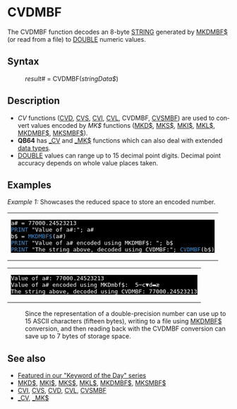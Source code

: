<style>pre.codeide, pre.outputfixed, .outputcrt0 { background-color: #000 !important; color: #FFF !important; }</style><!DOCTYPE html>
<html class="client-nojs" dir="ltr" lang="en">
<head>
<title>CVDMBF - QB64 Phoenix Edition Wiki</title>
</head>
<body class="mediawiki ltr sitedir-ltr mw-hide-empty-elt ns-0 ns-subject page-CVDMBF rootpage-CVDMBF skin-vector action-view skin-vector-legacy vector-feature-language-in-header-enabled vector-feature-language-in-main-page-header-disabled vector-feature-language-alert-in-sidebar-disabled vector-feature-sticky-header-disabled vector-feature-sticky-header-edit-disabled vector-feature-table-of-contents-disabled vector-feature-visual-enhancement-next-disabled">
<div class="mw-body" id="content" role="main">
<a id="top"></a>
<h1 class="firstHeading mw-first-heading" id="firstHeading"><span class="mw-page-title-main">CVDMBF</span></h1>
<div class="vector-body" id="bodyContent">
<div class="mw-body-content mw-content-ltr" dir="ltr" id="mw-content-text" lang="en"><div class="mw-parser-output"><p>The <a class="mw-selflink selflink">CVDMBF</a> function decodes an 8-byte <a href="STRING" title="STRING">STRING</a> generated by <a href="MKDMBF$" title="MKDMBF$">MKDMBF$</a> (or read from a file) to <a href="DOUBLE" title="DOUBLE">DOUBLE</a> numeric values.
</p>
<h2><span class="mw-headline" id="Syntax">Syntax</span></h2>
<dl><dd><i>result#</i> = <a class="mw-selflink selflink">CVDMBF</a>(<i>stringData$</i>)</dd></dl>
<p>
</p>
<h2><span class="mw-headline" id="Description">Description</span></h2>
<ul><li><i>CV</i> functions (<a href="CVD" title="CVD">CVD</a>, <a href="CVS" title="CVS">CVS</a>, <a href="CVI" title="CVI">CVI</a>, <a href="CVL" title="CVL">CVL</a>, <a class="mw-selflink selflink">CVDMBF</a>, <a href="CVSMBF" title="CVSMBF">CVSMBF</a>) are used to convert values encoded by <i>MK$</i> functions (<a href="MKD$" title="MKD$">MKD$</a>, <a href="MKS$" title="MKS$">MKS$</a>, <a href="MKI$" title="MKI$">MKI$</a>, <a href="MKL$" title="MKL$">MKL$</a>, <a href="MKDMBF$" title="MKDMBF$">MKDMBF$</a>, <a href="MKSMBF$" title="MKSMBF$">MKSMBF$</a>).</li>
<li><b>QB64</b> has <a href="CV" title="CV">_CV</a> and <a href="MK$" title="MK$">_MK$</a> functions which can also deal with extended <a href="Data_types" title="Data types">data types</a>.</li>
<li><a href="DOUBLE" title="DOUBLE">DOUBLE</a> values can range up to 15 decimal point digits. Decimal point accuracy depends on whole value places taken.</li></ul>
<p>
</p>
<h2><span class="mw-headline" id="Examples">Examples</span></h2>
<p><i>Example 1:</i> Showcases the reduced space to store an encoded number.
</p>
<table cellpadding="15px" width="100%">
<tbody><tr>
<td><pre class="codeide">a# = 77000.24523213
<a href="PRINT" title="PRINT"><span style="color:#4593D8;">PRINT</span></a> "Value of a#:"; a#
b$ = <a href="MKDMBF$" title="MKDMBF$"><span style="color:#4593D8;">MKDMBF$</span></a>(a#)
<a href="PRINT" title="PRINT"><span style="color:#4593D8;">PRINT</span></a> "Value of a# encoded using MKDMBF$: "; b$
<a href="PRINT" title="PRINT"><span style="color:#4593D8;">PRINT</span></a> "The string above, decoded using CVDMBF:"; <a class="mw-selflink selflink"><span style="color:#4593D8;">CVDMBF</span></a>(b$)
</pre>
</td></tr></tbody></table>
<table cellpadding="15px" width="100%">
<tbody><tr>
<td><pre class="outputcrt0">Value of a#: 77000.24523213
Value of a# encoded using MKDmbf$:  5─c▼d▬æ
The string above, decoded using CVDMBF: 77000.24523213
</pre>
</td></tr></tbody></table>
<dl><dd>Since the representation of a double-precision number can use up to 15 ASCII characters (fifteen bytes), writing to a file using <a href="MKDMBF$" title="MKDMBF$">MKDMBF$</a> conversion, and then reading back with the <a class="mw-selflink selflink">CVDMBF</a> conversion can save up to 7 bytes of storage space.</dd></dl>
<p>
</p>
<h2><span class="mw-headline" id="See_also">See also</span></h2>
<ul><li><a class="external text" href="https://qb64phoenix.com/forum/showthread.php?tid=1066" rel="nofollow">Featured in our "Keyword of the Day" series</a></li>
<li><a href="MKD$" title="MKD$">MKD$</a>, <a href="MKI$" title="MKI$">MKI$</a>, <a href="MKS$" title="MKS$">MKS$</a>, <a href="MKL$" title="MKL$">MKL$</a>, <a href="MKDMBF$" title="MKDMBF$">MKDMBF$</a>, <a href="MKSMBF$" title="MKSMBF$">MKSMBF$</a></li>
<li><a href="CVI" title="CVI">CVI</a>, <a href="CVS" title="CVS">CVS</a>, <a href="CVD" title="CVD">CVD</a>, <a href="CVL" title="CVL">CVL</a>, <a href="CVSMBF" title="CVSMBF">CVSMBF</a></li>
<li><a href="CV" title="CV">_CV</a>, <a href="MK$" title="MK$">_MK$</a></li></ul>
<p>
</p>
<!-- 
NewPP limit report
Cached time: 20240714192407
Cache expiry: 86400
Reduced expiry: false
Complications: [show‐toc]
CPU time usage: 0.041 seconds
Real time usage: 0.060 seconds
Preprocessor visited node count: 68/1000000
Post‐expand include size: 1008/2097152 bytes
Template argument size: 74/2097152 bytes
Highest expansion depth: 3/100
Expensive parser function count: 0/100
Unstrip recursion depth: 0/20
Unstrip post‐expand size: 0/5000000 bytes
-->
<!--
Transclusion expansion time report (%,ms,calls,template)
100.00%   37.501      1 -total
 27.19%   10.196      1 Template:OutputEnd
  8.53%    3.199      1 Template:PageSyntax
  7.26%    2.721      1 Template:PageSeeAlso
  7.21%    2.706      5 Template:Cl
  6.92%    2.594      1 Template:PageNavigation
  6.71%    2.518      2 Template:Parameter
  6.37%    2.390      1 Template:CodeEnd
  6.23%    2.337      1 Template:PageDescription
  6.21%    2.330      1 Template:PageExamples
-->
<!-- Saved in parser cache with key qb64pnix_mw19894-mwmb_:pcache:idhash:446-0!canonical and timestamp 20240714192407 and revision id 8878.
 -->
</div>
</div>
</div>
</div>
</body>
</html>